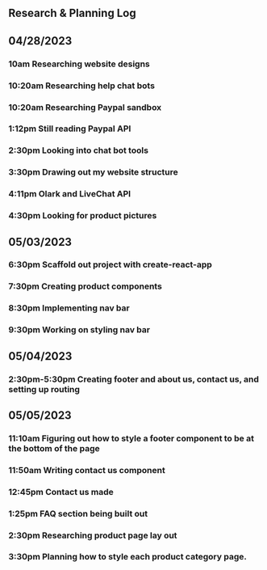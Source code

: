 
## Research & Planning Log

## 04/28/2023

### 10am Researching website designs

### 10:20am Researching help chat bots

### 10:20am Researching Paypal sandbox

### 1:12pm Still reading Paypal API

### 2:30pm Looking into chat bot tools

### 3:30pm Drawing out my website structure

### 4:11pm Olark and LiveChat API

### 4:30pm Looking for product pictures

## 05/03/2023

### 6:30pm Scaffold out project with create-react-app

### 7:30pm Creating product components

### 8:30pm Implementing nav bar

### 9:30pm Working on styling nav bar

## 05/04/2023

### 2:30pm-5:30pm Creating footer and about us, contact us, and setting up routing

## 05/05/2023

### 11:10am Figuring out how to style a footer component to be at the bottom of the page

### 11:50am Writing contact us component

### 12:45pm Contact us made

### 1:25pm FAQ section being built out

### 2:30pm Researching product page lay out

### 3:30pm Planning how to style each product category page.